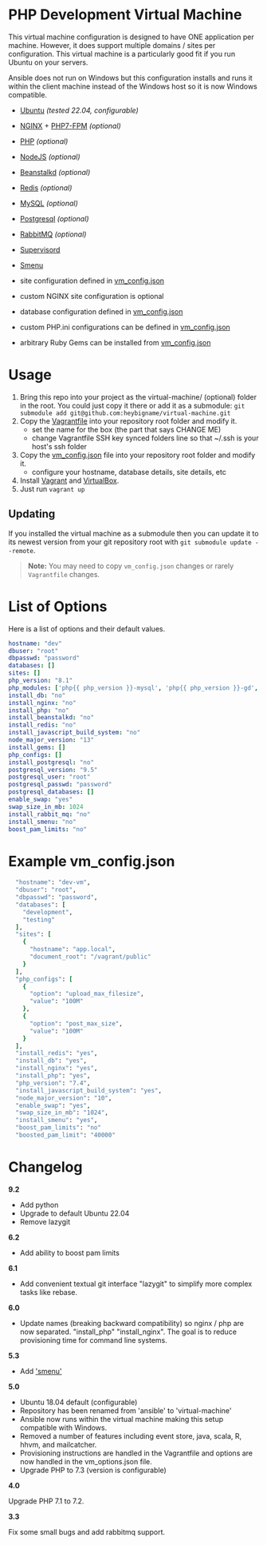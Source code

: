PHP Development Virtual Machine
===============

This virtual machine configuration is designed to have ONE application per machine. However, it does support multiple domains / sites per configuration. This virtual machine is a particularly good fit if you run Ubuntu on your servers.

Ansible does not run on Windows but this configuration installs and runs it within the client machine instead of the Windows host so it is now Windows compatible.

- [Ubuntu](http://www.ubuntu.com/) _(tested 22.04, configurable)_ 
- [NGINX](http://nginx.org/) + [PHP7-FPM](http://php-fpm.org/) _(optional)_
- [PHP](http://php.net/) _(optional)_
- [NodeJS](http://nodejs.org/) _(optional)_
- [Beanstalkd](http://kr.github.io/beanstalkd/) _(optional)_
- [Redis](http://redis.io) _(optional)_
- [MySQL](https://mysql.com) _(optional)_
- [Postgresql](https://www.postgresql.org/) _(optional)_
- [RabbitMQ](https://www.rabbitmq.com/) _(optional)_
- [Supervisord](http://supervisord.org/)
- [Smenu](https://github.com/p-gen/smenu)

- site configuration defined in [vm_config.json](https://github.com/heybigname/virtual-machine/blob/master/vm_config.json)
- custom NGINX site configuration is optional
- database configuration defined in [vm_config.json](https://github.com/heybigname/virtual-machine/blob/master/vm_config.json)
- custom PHP.ini configurations can be defined in [vm_config.json](https://github.com/heybigname/virtual-machine/blob/master/vm_config.json)
- arbitrary Ruby Gems can be installed from [vm_config.json](https://github.com/heybigname/virtual-machine/blob/master/vm_config.json)

# Usage

1. Bring this repo into your project as the virtual-machine/ (optional) folder in the root. You could just copy it there or add it as a submodule: `git submodule add git@github.com:heybigname/virtual-machine.git`
2. Copy the [Vagrantfile](https://github.com/heybigname/virtual-machine/blob/master/Vagrantfile) into your repository root folder and modify it.
    - set the name for the box (the part that says CHANGE ME)
    - change Vagrantfile SSH key synced folders line so that ~/.ssh is your host's ssh folder
3. Copy the [vm_config.json](https://github.com/heybigname/virtual-machine/blob/master/vm_config.json) file into your repository root folder and modify it.
    - configure your hostname, database details, site details, etc
4. Install [Vagrant](http://vagrantup.com) and [VirtualBox](https://www.virtualbox.org/).
5. Just run `vagrant up`

## Updating

If you installed the virtual machine as a submodule then you can update it to its newest version from your git repository root with `git submodule update --remote`. 

> **Note:** You may need to copy `vm_config.json` changes or rarely `Vagrantfile` changes.

# List of Options

Here is a list of options and their default values.

```yaml
hostname: "dev"
dbuser: "root"
dbpasswd: "password"
databases: []
sites: []
php_version: "8.1"
php_modules: ['php{{ php_version }}-mysql', 'php{{ php_version }}-gd', 'php-apcu', 'php{{ php_version }}-curl', 'php{{ php_version }}-intl', 'php-memcached', 'php{{ php_version }}-mbstring', 'php{{ php_version }}-xml', 'php{{ php_version }}-pgsql', 'php{{ php_version }}-dev']
install_db: "no"
install_nginx: "no"
install_php: "no"
install_beanstalkd: "no"
install_redis: "no"
install_javascript_build_system: "no"
node_major_version: "13"
install_gems: []
php_configs: []
install_postgresql: "no"
postgresql_version: "9.5"
postgresql_user: "root"
postgresql_passwd: "password"
postgresql_databases: []
enable_swap: "yes"
swap_size_in_mb: 1024
install_rabbit_mq: "no"
install_smenu: "no"
boost_pam_limits: "no"
```

# Example vm_config.json

```ruby
  "hostname": "dev-vm",
  "dbuser": "root",
  "dbpasswd": "password",
  "databases": [
    "development",
    "testing"
  ],
  "sites": [
    {
      "hostname": "app.local",
      "document_root": "/vagrant/public"
    }
  ],
  "php_configs": [
    {
      "option": "upload_max_filesize",
      "value": "100M"
    },
    {
      "option": "post_max_size",
      "value": "100M"
    }
  ],
  "install_redis": "yes",
  "install_db": "yes",
  "install_nginx": "yes",
  "install_php": "yes",
  "php_version": "7.4",
  "install_javascript_build_system": "yes",
  "node_major_version": "10",
  "enable_swap": "yes",
  "swap_size_in_mb": "1024",
  "install_smenu": "yes",
  "boost_pam_limits": "no"
  "boosted_pam_limit": "40000"
```

Changelog
=========

**9.2**

- Add python
- Upgrade to default Ubuntu 22.04
- Remove lazygit

**6.2**

- Add ability to boost pam limits

**6.1**

- Add convenient textual git interface "lazygit" to simplify more complex tasks like rebase.

**6.0**

- Update names (breaking backward compatibility) so nginx / php are now separated. "install_php" "install_nginx". The goal is to reduce provisioning time for command line systems.

**5.3**

- Add ['smenu'](https://github.com/p-gen/smenu)

**5.0**

- Ubuntu 18.04 default (configurable)
- Repository has been renamed from 'ansible' to 'virtual-machine'
- Ansible now runs within the virtual machine making this setup compatible with Windows.
- Removed a number of features including event store, java, scala, R, hhvm, and mailcatcher.
- Provisioning instructions are handled in the Vagrantfile and options are now handled in the vm_options.json file.
- Upgrade PHP to 7.3 (version is configurable)

**4.0**

Upgrade PHP 7.1 to 7.2.

**3.3**

Fix some small bugs and add rabbitmq support.
